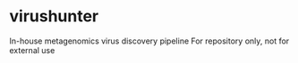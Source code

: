 # virushunter
In-house metagenomics virus discovery pipeline
For repository only, not for external use
